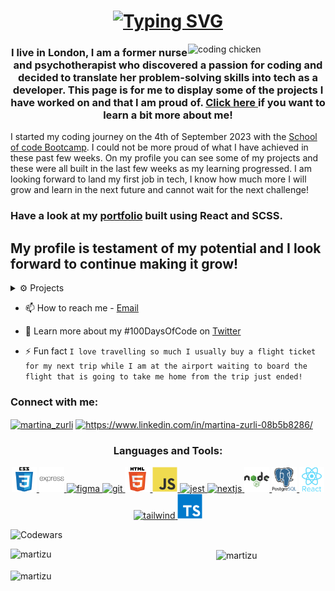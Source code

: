 <h1 align="center"><a href="https://git.io/typing-svg"><img src="https://readme-typing-svg.herokuapp.com?font=&weight=700&size=24&pause=1000&color=F780DD&background=3133FF00&center=true&random=false&width=435&lines=Hi+%F0%9F%91%8B%2C+I'm+Martina" alt="Typing SVG" /></a></h1>
<img align="right" alt="coding chicken" width="220" src="https://media.giphy.com/media/HzPtbOKyBoBFsK4hyc/giphy.gif">
<h3 align="center">I live in London, I am a former nurse and psychotherapist who discovered a passion for coding and decided to translate her problem-solving skills into tech as a developer. This page is for me to display some of the projects I have worked on and that I am proud of. <a href="https://youtu.be/I4LBli6b8To">Click here </a>if you want to learn a bit more about me!</h3>

I started my coding journey on the 4th of September 2023 with the [School of code Bootcamp](https://www.schoolofcode.co.uk/course). I could not be more proud of what I have achieved in these past few weeks. On my profile you can see some of my projects and these were all built in the last few weeks as my learning progressed. I am looking forward to land my first job in tech, I know how much more I will grow and learn in the next future and cannot wait for the next challenge! 

### Have a look at my [portfolio](https://portfolio-one-sigma-75.vercel.app/) built using React and SCSS.

## **My profile is testament of my potential and I look forward to continue making it grow!**

<details>
  <summary>⚙️ Projects</summary>

[![Watch the video](https://img.youtube.com/vi/L-WxnATCCro/mqdefault.jpg)](https://youtu.be/L-WxnATCCro) 
- 🔭 I worked with my team on a 1 weeks long [project](https://study-buddy-app-zeta.vercel.app/login.html). A user-friendly study platform with a successful frontend and backend integration.
  - You can find the repo [here](https://github.com/MartiZu/Study-Buddy-app).
 
- 🔭 I worked with my team on a 4 weeks long [project](https://land-logic-app-frontend.vercel.app/). We worked with stakeholder from a large financial institution. The team was asked to work on building a mortgage application providing user focused solutions for 2 groups of users: a new buyer and somone looking to remortgage. Watch our recorded [demo](https://www.youtube.com/watch?v=b2MLi2V68e4)
  - You can find the repo [here]( https://github.com/MartiZu/LendLogic-app).

- 🔭 After the end of the group project, I decided to continue working on the [app](https://lend-logic-app-extension.vercel.app/) to continue implementing some features that I wanted to add to the app, but we did not have time to compelte in the time we had. I worked on implementing a remortgage user timeline, as well as a game/quiz with learning scope for both our user's groups. 
  - You can find the repo [here](https://github.com/MartiZu/LendLogic-app-extension).
 
  ## **Other smaller projects**

- 👯 Travel Diary [App](https://travelapp-frontend.vercel.app/) - currently working on rebuilding the UI using Next.js, moving away from vanilla JavaScript - The repo is [here](https://github.com/MartiZu/Travel-Tips-API)
    - **NEXT.js, Tailwind**
  
- 👯 This was my first team [project](https://help-dev-app.vercel.app/) with Next.js, creating an help-dev ticketing system - The repo is [here](https://github.com/MartiZu/Help-dev-app)
    - **NEXT.js, Tailwind**
 
- 🤝 Working with React, I started with some small projects such as building a [carousel](https://carousel-react-gamma.vercel.app/) - [Image Carousel Repo](https://github.com/MartiZu/Carousel-React)
  - **React, CSS**

- 🤝 I also practiced building a [flashcard](https://react-flashcards-app-seven.vercel.app/) app - [Flashcard App Repo](https://github.com/MartiZu/)
  - **React, CSS**

- 👨‍💻 All of my projects are available at [https://github.com/MartiZu](https://github.com/MartiZu)

</details>

- 📫 How to reach me - [Email](martina.zurli@gmail.com) 

- 📄 Learn more about my #100DaysOfCode on [Twitter](https://twitter.com/martina_zurli)

- ⚡ Fun fact `I love travelling so much I usually buy a flight ticket for my next trip while I am at the airport waiting to board the flight that is going to take me home from the trip just ended!`

<h3 align="left">Connect with me:</h3>
<p align="left">
<a href="https://twitter.com/martina_zurli" target="blank"><img align="center" src="https://raw.githubusercontent.com/rahuldkjain/github-profile-readme-generator/master/src/images/icons/Social/twitter.svg" alt="martina_zurli" height="30" width="40" /></a>
<a href="https://linkedin.com/in/https://www.linkedin.com/in/martina-zurli-08b5b8286/" target="blank"><img align="center" src="https://raw.githubusercontent.com/rahuldkjain/github-profile-readme-generator/master/src/images/icons/Social/linked-in-alt.svg" alt="https://www.linkedin.com/in/martina-zurli-08b5b8286/" height="30" width="40" /></a>
</p>

<h3 align="center">Languages and Tools:</h3>
<p align="center"> <a href="https://www.w3schools.com/css/" target="_blank" rel="noreferrer"> <img src="https://raw.githubusercontent.com/devicons/devicon/master/icons/css3/css3-original-wordmark.svg" alt="css3" width="40" height="40"/> </a> <a href="https://expressjs.com" target="_blank" rel="noreferrer"> <img src="https://raw.githubusercontent.com/devicons/devicon/master/icons/express/express-original-wordmark.svg" alt="express" width="40" height="40"/> </a> <a href="https://www.figma.com/" target="_blank" rel="noreferrer"> <img src="https://www.vectorlogo.zone/logos/figma/figma-icon.svg" alt="figma" width="40" height="40"/> </a> <a href="https://git-scm.com/" target="_blank" rel="noreferrer"> <img src="https://www.vectorlogo.zone/logos/git-scm/git-scm-icon.svg" alt="git" width="40" height="40"/> </a> <a href="https://www.w3.org/html/" target="_blank" rel="noreferrer"> <img src="https://raw.githubusercontent.com/devicons/devicon/master/icons/html5/html5-original-wordmark.svg" alt="html5" width="40" height="40"/> </a> <a href="https://developer.mozilla.org/en-US/docs/Web/JavaScript" target="_blank" rel="noreferrer"> <img src="https://raw.githubusercontent.com/devicons/devicon/master/icons/javascript/javascript-original.svg" alt="javascript" width="40" height="40"/> </a> <a href="https://jestjs.io" target="_blank" rel="noreferrer"> <img src="https://www.vectorlogo.zone/logos/jestjsio/jestjsio-icon.svg" alt="jest" width="40" height="40"/> </a> <a href="https://nextjs.org/" target="_blank" rel="noreferrer"> <img src="https://cdn.worldvectorlogo.com/logos/nextjs-2.svg" alt="nextjs" width="40" height="40"/> </a> <a href="https://nodejs.org" target="_blank" rel="noreferrer"> <img src="https://raw.githubusercontent.com/devicons/devicon/master/icons/nodejs/nodejs-original-wordmark.svg" alt="nodejs" width="40" height="40"/> </a> <a href="https://www.postgresql.org" target="_blank" rel="noreferrer"> <img src="https://raw.githubusercontent.com/devicons/devicon/master/icons/postgresql/postgresql-original-wordmark.svg" alt="postgresql" width="40" height="40"/> </a> <a href="https://reactjs.org/" target="_blank" rel="noreferrer"> <img src="https://raw.githubusercontent.com/devicons/devicon/master/icons/react/react-original-wordmark.svg" alt="react" width="40" height="40"/> </a> <a href="https://tailwindcss.com/" target="_blank" rel="noreferrer"> <img src="https://www.vectorlogo.zone/logos/tailwindcss/tailwindcss-icon.svg" alt="tailwind" width="40" height="40"/> </a> <a href="https://www.typescriptlang.org/" target="_blank" rel="noreferrer"> <img src="https://raw.githubusercontent.com/devicons/devicon/master/icons/typescript/typescript-original.svg" alt="typescript" width="40" height="40"/> </a> </p>

![Codewars](https://www.codewars.com/users/MartiZu/badges/large)

<p><img width=325 align="left" src="https://github-readme-stats.vercel.app/api/top-langs?username=martizu&show_icons=true&count_private=true&locale=en&layout=compact&border_radius=10" alt="martizu" /></p>
<p>&nbsp;<img width=390 align="center" src="https://github-readme-stats.vercel.app/api?username=martizu&show_icons=true&locale=en&border_radius=10&count_private=true&rank_icon=github" alt="martizu" /></p>

<p><img width=390 align="center" src="https://github-readme-streak-stats.herokuapp.com/?user=martizu&count_private=true" alt="martizu" /></p>






